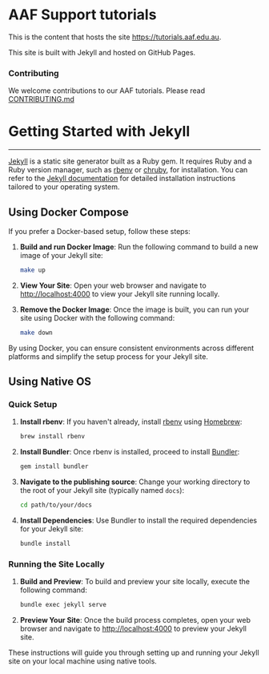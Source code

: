 # AAF Support tutorials

This is the content that hosts the site https://tutorials.aaf.edu.au.

This site is built with Jekyll and hosted on GitHub Pages.



### Contributing

We welcome contributions to our AAF tutorials. Please read [CONTRIBUTING.md](docs/CONTRIBUTING.md)


# Getting Started with Jekyll
***

[Jekyll](https://jekyllrb.com/) is a static site generator built as a Ruby gem. It requires Ruby and a Ruby version manager, such as [rbenv](https://github.com/rbenv/rbenv) or [chruby](https://github.com/postmodern/chruby), for installation. You can refer to the [Jekyll documentation](https://jekyllrb.com/docs/installation/macos/) for detailed installation instructions tailored to your operating system.

## Using Docker Compose
If you prefer a Docker-based setup, follow these steps:

1. **Build and run Docker Image**: Run the following command to build a new image of your Jekyll site:
    ```bash
    make up
    ```

3. **View Your Site**: Open your web browser and navigate to [http://localhost:4000](http://localhost:4000) to view your Jekyll site running locally.
   

2. **Remove the Docker Image**: Once the image is built, you can run your site using Docker with the following command:
    ```bash
    make down
    ```

By using Docker, you can ensure consistent environments across different platforms and simplify the setup process for your Jekyll site.

## Using Native OS

### Quick Setup

1. **Install rbenv**: If you haven't already, install [rbenv](https://github.com/rbenv/rbenv) using [Homebrew](https://brew.sh/):
    ```bash
    brew install rbenv
    ```

2. **Install Bundler**: Once rbenv is installed, proceed to install [Bundler](https://bundler.io/):
    ```bash
    gem install bundler
    ```

3. **Navigate to the publishing source**: Change your working directory to the root of your Jekyll site (typically named `docs`):
    ```bash
    cd path/to/your/docs
    ```

4. **Install Dependencies**: Use Bundler to install the required dependencies for your Jekyll site:
    ```bash
    bundle install
    ```

### Running the Site Locally

1. **Build and Preview**: To build and preview your site locally, execute the following command:
    ```bash
    bundle exec jekyll serve
    ```

2. **Preview Your Site**: Once the build process completes, open your web browser and navigate to [http://localhost:4000](http://localhost:4000) to preview your Jekyll site.

These instructions will guide you through setting up and running your Jekyll site on your local machine using native tools.
